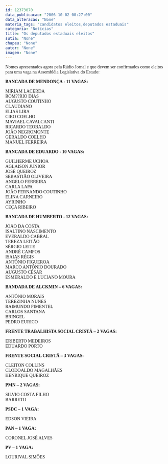 ```yaml
---
id: 12373070
data_publicacao: "2006-10-02 00:27:00"
data_alteracao: "None"
materia_tags: "candidatos eleitos,deputados estaduais"
categoria: "Notícias"
title: "Os deputados estaduais eleitos"
sutia: "None"
chapeu: "None"
autor: "None"
imagem: "None"
---
```

<p><P><FONT face=Verdana>Nomes apresentados agora pela Rádio Jornal e que devem ser confirmados como eleitos para uma vaga na Assembléia Legislativa do Estado:</FONT></P></p>
<p><P><FONT face=Verdana><STRONG>BANCADA DE MENDONÇA - 11 VAGAS: </STRONG></FONT></P></p>
<p><P><FONT face=Verdana>MIRIAM LACERDA<BR>ROM??RIO DIAS<BR>AUGUSTO COUTINHO<BR>CLAUDIANO<BR>ELIAS LIRA<BR>CIRO COELHO<BR>MAVIAEL CAVALCANTI<BR>RICARDO TEOBALDO<BR>JOÃO NEGROMONTE<BR>GERALDO COELHO<BR>MANUEL FERREIRA </FONT></P></p>
<p><P><STRONG><FONT face=Verdana>BANCADA DE EDUARDO - 10 VAGAS:</FONT><FONT face=Verdana> </FONT></STRONG></P></p>
<p><P><FONT face=Verdana>GUILHERME UCHOA <BR>AGLAISON JUNIOR <BR>JOSÉ QUEIROZ <BR>SEBASTIÃO OLIVEIRA<BR>ANGELO FERREIRA<BR>CARLA LAPA<BR>JOÃO FERNANDO COUTINHO<BR>ELINA CARNEIRO<BR>AYRINHO<BR>CEÇA RIBEIRO</FONT><FONT face=Verdana> </FONT></P></p>
<p><P><FONT face=Verdana><STRONG>BANCADA DE HUMBERTO - 12 VAGAS:</STRONG></FONT></P></p>
<p><P><FONT face=Verdana>JOÃO DA COSTA<BR>ISALTINO NASCIMENTO<BR>EVERALDO CABRAL<BR>TEREZA LEITÃO<BR>SÉRGIO LEITE<BR>ANDRÉ CAMPOS<BR>ISAIAS RÉGIS<BR>ANTÔNIO FIGUEROA<BR>MARCO ANTÔNIO DOURADO<BR>AUGUSTO CÉSAR<BR>ESMERALDO E LUCIANO MOURA </FONT></P></p>
<p><P><FONT face=Verdana><STRONG>BANDADA DE ALCKMIN – 6 VAGAS:</STRONG></FONT></P></p>
<p><P><FONT face=Verdana>ANTÔNIO MORAIS<BR>TEREZINHA NUNES<BR>RAIMUNDO PIMENTEL<BR>CARLOS SANTANA<BR>BRINGEL<BR>PEDRO EURICO </FONT></P></p>
<p><P><FONT face=Verdana><STRONG>FRENTE TRABALHISTA SOCIAL CRISTÃ – 2 VAGAS: </STRONG></FONT></P></p>
<p><P><FONT face=Verdana>ERIBERTO MEDEIROS<BR>EDUARDO PORTO </FONT></P></p>
<p><P><FONT face=Verdana><STRONG>FRENTE SOCIAL CRISTÃ – 3 VAGAS: </STRONG></FONT></P></p>
<p><P><FONT face=Verdana>CLEITON COLLINS<BR>CLODOALDO MAGALHÃES<BR>HENRIQUE QUEIROZ </FONT></P></p>
<p><P><FONT face=Verdana><STRONG>PMN – 2 VAGAS:</STRONG></FONT></P></p>
<p><P><FONT face=Verdana>SILVIO COSTA FILHO<BR>BARRETO </FONT></P></p>
<p><P><FONT face=Verdana><STRONG>PSDC – 1 VAGA: </STRONG></FONT></P></p>
<p><P><FONT face=Verdana>EDSON VIEIRA </FONT></P></p>
<p><P><FONT face=Verdana><STRONG>PAN – 1 VAGA:</STRONG></FONT></P></p>
<p><P><FONT face=Verdana>CORONEL JOSÉ ALVES </FONT></P></p>
<p><P><FONT face=Verdana><STRONG>PV – 1 VAGA:</STRONG></FONT></P></p>
<p><P><FONT face=Verdana>LOURIVAL SIMÕES</FONT></P> </p>
